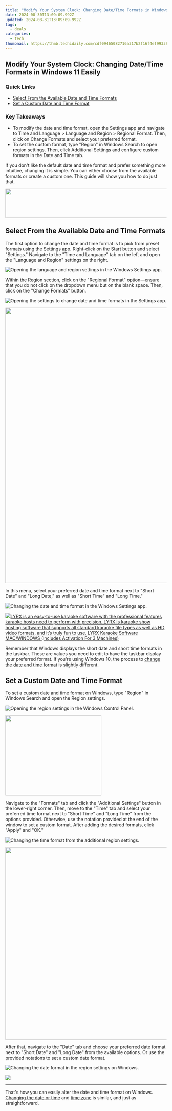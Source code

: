 ```yaml
---
title: "Modify Your System Clock: Changing Date/Time Formats in Windows 11 Easily"
date: 2024-08-30T13:09:09.992Z
updated: 2024-08-31T13:09:09.992Z
tags:
  - deals
categories:
  - tech
thumbnail: https://thmb.techidaily.com/cdf09465082716a317b2f16f4ef99338eb56d0b864c0910b3b97914866d756b0.jpg
---
```


## Modify Your System Clock: Changing Date/Time Formats in Windows 11 Easily

### Quick Links

* [Select From the Available Date and Time Formats](https://android-pokemon-go.techidaily.com/in-2024-15-best-strongest-pokemon-to-use-in-pokemon-go-pvp-leagues-for-itel-p40-drfone-by-drfone-virtual-android/)
* [Set a Custom Date and Time Format](https://techtrends.techidaily.com/top-10-must-watch-teen-films-streaming-on-netflix/)

### Key Takeaways

* To modify the date and time format, open the Settings app and navigate to Time and Language > Language and Region > Regional Format. Then, click on Change Formats and select your preferred format.
* To set the custom format, type "Region" in Windows Search to open region settings. Then, click Additional Settings and configure custom formats in the Date and Time tab.

 If you don't like the default date and time format and prefer something more intuitive, changing it is simple. You can either choose from the available formats or create a custom one. This guide will show you how to do just that.

<!-- affiliate ads begin -->
<a href="https://vapordna.pxf.io/c/5597632/1494880/17238" target="_top" id="1494880"><img src="//a.impactradius-go.com/display-ad/17238-1494880" border="0" alt="" width="728" height="90"/></a><img height="0" width="0" src="https://imp.pxf.io/i/5597632/1494880/17238" style="position:absolute;visibility:hidden;" border="0" />
<!-- affiliate ads end -->
##  Select From the Available Date and Time Formats

 The first option to change the date and time format is to pick from preset formats using the Settings app. Right-click on the Start button and select "Settings." Navigate to the "Time and Language" tab on the left and open the "Language and Region" settings on the right.

![Opening the language and region settings in the Windows Settings app.](https://static1.howtogeekimages.com/wordpress/wp-content/uploads/2024/01/1-opening-the-language-and-region-settings-in-the-windows-settings-app.png) 

 Within the Region section, click on the "Regional Format" option—ensure that you do not click on the dropdown menu but on the blank space. Then, click on the "Change Formats" button.

![Opening the settings to change date and time formats in the Settings app.](https://static1.howtogeekimages.com/wordpress/wp-content/uploads/2024/01/2-opening-the-settings-to-change-date-and-time-formats-in-the-settings-app.jpg) 

<!-- affiliate ads begin -->
<a href="https://propmoneyinc.pxf.io/c/5597632/1803116/14559" target="_top" id="1803116"><img src="//a.impactradius-go.com/display-ad/14559-1803116" border="0" alt="" width="859" height="859"/></a><img height="0" width="0" src="https://imp.pxf.io/i/5597632/1803116/14559" style="position:absolute;visibility:hidden;" border="0" />
<!-- affiliate ads end -->
 In this menu, select your preferred date and time format next to "Short Date" and "Long Date," as well as "Short Time" and "Long Time."

![Changing the date and time format in the Windows Settings app.](https://static1.howtogeekimages.com/wordpress/wp-content/uploads/2024/01/3-changing-the-date-and-time-format-in-the-windows-settings-app.jpg) 

<!-- affiliate ads begin -->
<a href="https://shop.pcdj.com/order/checkout.php?PRODS=4698998&QTY=1&AFFILIATE=108875&CART=1"> <img src="https://secure.avangate.com/images/merchant/47f4b6321e9fd8e8f7326a6adc1a7c1e/products/MacBook_Pro_lyrx-withsinger-tv.png" border="0">LYRX is an easy-to-use karaoke software with the professional features karaoke hosts need to perform with precision. LYRX is karaoke show hosting software that supports all standard karaoke file types as well as HD video formats, and it’s truly fun to use. 
LYRX Karaoke Software MAC/WINDOWS (Includes Activation For 3 Machines)</a>
<!-- affiliate ads end -->
 Remember that Windows displays the short date and short time formats in the taskbar. These are values you need to edit to have the taskbar display your preferred format. If you're using Windows 10, the process to [change the date and time format](https://screen-activity-recording.techidaily.com/2024-approved-leading-water-and-liquid-game-simulations-unveiled/) is slightly different.

##  Set a Custom Date and Time Format

 To set a custom date and time format on Windows, type "Region" in Windows Search and open the Region settings.

![Opening the region settings in the Windows Control Panel.](https://static1.howtogeekimages.com/wordpress/wp-content/uploads/2024/01/4-opening-the-region-settings-in-the-windows-control-panel.jpg) 

<!-- affiliate ads begin -->
<a href="https://modlily.sjv.io/c/5597632/2072819/17059" target="_top" id="2072819"><img src="//a.impactradius-go.com/display-ad/17059-2072819" border="0" alt="" width="300" height="250"/></a><img height="0" width="0" src="https://imp.pxf.io/i/5597632/2072819/17059" style="position:absolute;visibility:hidden;" border="0" />
<!-- affiliate ads end -->
 Navigate to the "Formats" tab and click the "Additional Settings" button in the lower-right corner. Then, move to the "Time" tab and select your preferred time format next to "Short Time" and "Long Time" from the options provided. Otherwise, use the notation provided at the end of the window to set a custom format. After adding the desired formats, click "Apply" and "OK."

![Changing the time format from the additional region settings.](https://static1.howtogeekimages.com/wordpress/wp-content/uploads/2024/01/5-changing-the-time-format-from-the-addition-region-settings.jpg) 

<!-- affiliate ads begin -->
<a href="https://appsumo.8odi.net/c/5597632/2087394/7443" target="_top" id="2087394"><img src="//a.impactradius-go.com/display-ad/7443-2087394" border="0" alt="" width="1200" height="600"/></a><img height="0" width="0" src="https://appsumo.8odi.net/i/5597632/2087394/7443" style="position:absolute;visibility:hidden;" border="0" />
<!-- affiliate ads end -->
 After that, navigate to the "Date" tab and choose your preferred date format next to "Short Date" and "Long Date" from the available options. Or use the provided notations to set a custom date format.

![Changing the date format in the region settings on Windows.](https://static1.howtogeekimages.com/wordpress/wp-content/uploads/2024/01/6-changing-the-date-format-in-the-region-settings-on-windows.jpg) 

<!-- affiliate ads begin -->
<a href="https://secure.2checkout.com/order/checkout.php?PRODS=4620778&QTY=1&AFFILIATE=108875&CART=1"><img src="https://secure.avangate.com/images/merchant/07dd4d5a72f5740ef0f035f201951476/728__90banner.jpg" border="0"></a>
<!-- affiliate ads end -->
---

 That's how you can easily alter the date and time format on Windows. [Changing the date or time](https://screen-capture.techidaily.com/tinysnap-capture-assessment-with-variants/) and [time zone](https://instagram-videos.techidaily.com/new-2024-approved-harnessing-the-power-of-hashtags-to-amplify-your-igtv-content/) is similar, and just as straightforward.

<ins class="adsbygoogle"
     style="display:block"
     data-ad-format="autorelaxed"
     data-ad-client="ca-pub-7571918770474297"
     data-ad-slot="1223367746"></ins>



<ins class="adsbygoogle"
     style="display:block"
     data-ad-client="ca-pub-7571918770474297"
     data-ad-slot="8358498916"
     data-ad-format="auto"
     data-full-width-responsive="true"></ins>


